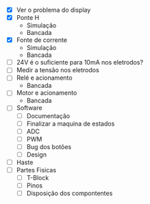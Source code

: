 - [x] Ver o problema do display
- [x] Ponte H
  - Simulação
  - Bancada
- [x] Fonte de corrente
  - Simulação
  - Bancada
- [ ] 24V é o suficiente para 10mA nos eletrodos?
- [ ] Medir a tensão nos eletrodos
- [ ] Relé e acionamento
  - Bancada
- [ ] Motor e acionamento
  - Bancada
- [ ] Software
  - [ ] Documentação
  - [ ] Finalizar a maquina de estados
  - [ ] ADC
  - [ ] PWM
  - [ ] Bug dos botões
  - [ ] Design
- [ ] Haste
- [ ] Partes Fisicas
  - [ ] T-Block
  - [ ] Pinos
  - [ ] Disposição dos compontentes
